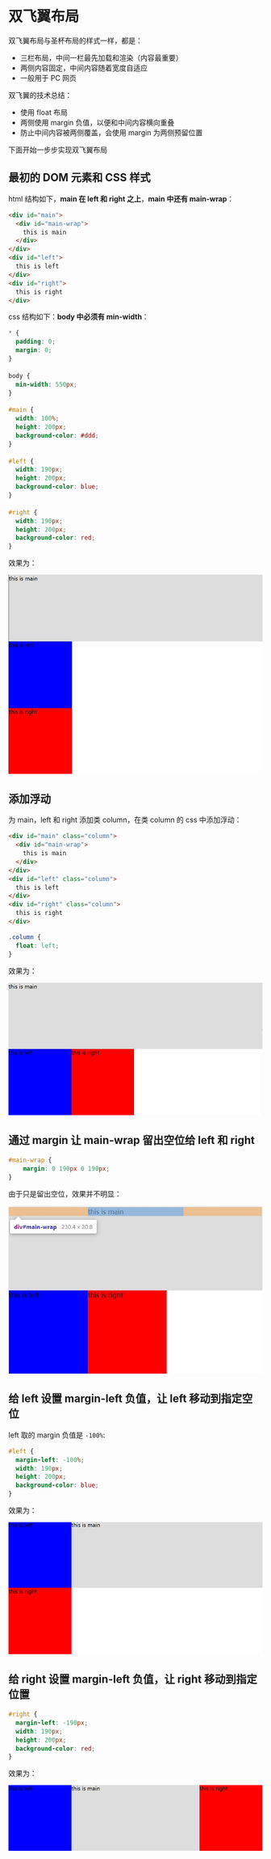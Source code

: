 # 双飞翼布局

双飞翼布局与圣杯布局的样式一样，都是：

- 三栏布局，中间一栏最先加载和渲染（内容最重要）
- 两侧内容固定，中间内容随着宽度自适应
- 一般用于 PC 网页

双飞翼的技术总结：

- 使用 float 布局
- 两侧使用 margin 负值，以便和中间内容横向重叠
- 防止中间内容被两侧覆盖，会使用 margin 为两侧预留位置

下面开始一步步实现双飞翼布局

## 最初的 DOM 元素和 CSS 样式

html 结构如下，**main 在 left 和 right 之上**，**main 中还有 main-wrap**：

```html
<div id="main">
  <div id="main-wrap">
    this is main
  </div>
</div>
<div id="left">
  this is left
</div>
<div id="right">
  this is right
</div>
```

css 结构如下：**body 中必须有 min-width**：

```css
* {
  padding: 0;
  margin: 0;
}

body {
  min-width: 550px;
}

#main {
  width: 100%;
  height: 200px;
  background-color: #ddd;
}

#left {
  width: 190px;
  height: 200px;
  background-color: blue;
}

#right {
  width: 190px;
  height: 200px;
  background-color: red;
}
```

效果为：

![](./double-wings-layout1.jpg)

## 添加浮动

为 main，left 和 right 添加类 column，在类 column 的 css 中添加浮动：

```html
<div id="main" class="column">
  <div id="main-wrap">
    this is main
  </div>
</div>
<div id="left" class="column">
  this is left
</div>
<div id="right" class="column">
  this is right
</div>
```

```css
.column {
  float: left;
}
```

效果为：

![](./double-wings-layout2.jpg)

## 通过 margin 让 main-wrap 留出空位给 left 和 right

```css
#main-wrap {
    margin: 0 190px 0 190px;
}
```

由于只是留出空位，效果并不明显：

![](./double-wings-layout3.jpg)

## 给 left 设置 margin-left 负值，让 left 移动到指定空位

left 取的 margin 负值是 `-100%`:

```css
#left {
  margin-left: -100%;
  width: 190px;
  height: 200px;
  background-color: blue;
}
```

效果为：

![](./double-wings-layout4.jpg)

## 给 right 设置 margin-left 负值，让 right 移动到指定位置

```css
#right {
  margin-left: -190px;
  width: 190px;
  height: 200px;
  background-color: red;
}
```

效果为：

![](./double-wings-layout5.jpg)
